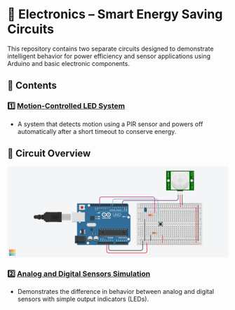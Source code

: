 # 🔌 Electronics – Smart Energy Saving Circuits

This repository contains two separate circuits designed to demonstrate intelligent behavior for power efficiency and sensor applications using Arduino and basic electronic components.

## 🧠 Contents

### 1️⃣ [Motion-Controlled LED System](./Task1-MotionControlledLED)
- A system that detects motion using a PIR sensor and powers off automatically after a short timeout to conserve energy.

## 🔌 Circuit Overview

![Circuit](MotionControlledLED.png)


### 2️⃣ [Analog and Digital Sensors Simulation](./Task2-AnalogAndDigitalSensors)
- Demonstrates the difference in behavior between analog and digital sensors with simple output indicators (LEDs).

